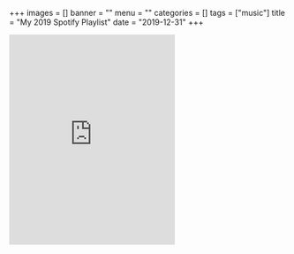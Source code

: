 +++
images = []
banner = ""
menu = ""
categories = []
tags = ["music"]
title = "My 2019 Spotify Playlist"
date = "2019-12-31"
+++
<iframe src="https://open.spotify.com/embed/playlist/37i9dQZF1EtjCzQ0jdMbLe" width="300" height="380" frameborder="0" allowtransparency="true" allow="encrypted-media"></iframe>